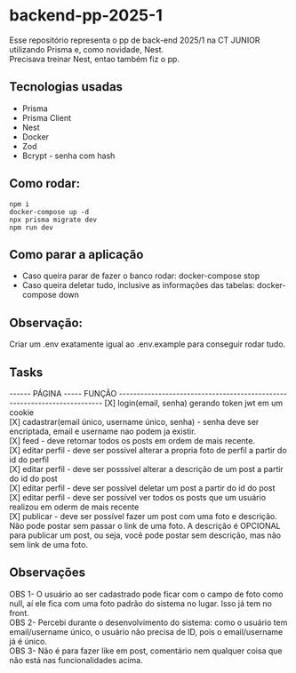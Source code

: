 # backend-pp-2025-1
Esse repositório representa o pp de back-end 2025/1 na CT JUNIOR utilizando Prisma e, como novidade, Nest.<br/>
Precisava treinar Nest, entao também fiz o pp.
## Tecnologias usadas
+ Prisma
+ Prisma Client
+ Nest
+ Docker
+ Zod
+ Bcrypt - senha com hash
## Como rodar:
```
npm i
docker-compose up -d
npx prisma migrate dev
npm run dev
```
## Como parar a aplicação
+ Caso queira parar de fazer o banco rodar: docker-compose stop
+ Caso queira deletar tudo, inclusive as informações das tabelas: docker-compose down
## Observação:
Criar um .env exatamente igual ao .env.example para conseguir rodar tudo.
## Tasks
------ PÁGINA ----- FUNÇÃO -------------------------------------------------------------------------
[X] login(email, senha) gerando token jwt em um cookie<br>
[X] cadastrar(email único, username único, senha) - senha deve ser encriptada, email e username nao podem ja existir.<br>
[X] feed - deve retornar todos os posts em ordem de mais recente.<br>
[X] editar perfil - deve ser possivel alterar a propria foto de perfil a partir do id do perfil<br>
[X] editar perfil - deve ser posssível alterar a descrição de um post a partir do id do post<br>
[X] editar perfil - deve ser possível deletar um post a partir do id do post<br>
[X] editar perfil - deve ser possível ver todos os posts que um usuário realizou em oderm de mais recente<br>
[X] publicar - deve ser possível fazer um post com uma foto e descrição. Não pode postar sem passar o link de uma foto. A descrição é OPCIONAL para publicar um post, ou seja, você pode postar sem descrição, mas não sem link de uma foto.<br>
## Observações
OBS 1- O usuário ao ser cadastrado pode ficar com o campo de foto como null, aí ele fica com uma foto padrão do sistema no lugar. Isso já tem no front.<br>
OBS 2- Percebi durante o desenvolvimento do sistema: como o usuário tem email/username único, o usuário não precisa de ID, pois o email/username já é único.<br>
OBS 3- Não é para fazer like em post, comentário nem qualquer coisa que não está nas funcionalidades acima.<br>